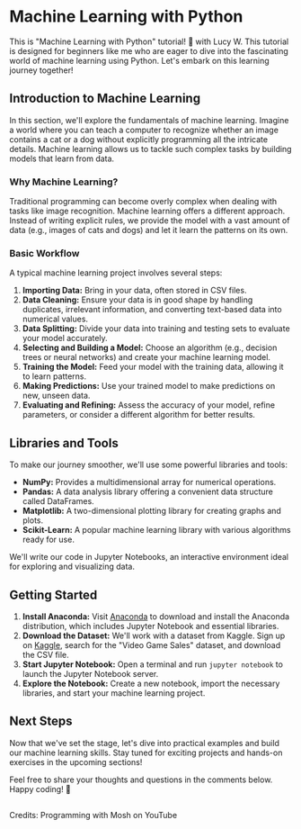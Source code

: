 # Machine Learning with Python

This is "Machine Learning with Python" tutorial! 🚀  with Lucy W. This tutorial is designed for beginners like me who are eager to dive into the fascinating world of machine learning using Python. Let's embark on this learning journey together!

## Introduction to Machine Learning

In this section, we'll explore the fundamentals of machine learning. Imagine a world where you can teach a computer to recognize whether an image contains a cat or a dog without explicitly programming all the intricate details. Machine learning allows us to tackle such complex tasks by building models that learn from data.

### Why Machine Learning?

Traditional programming can become overly complex when dealing with tasks like image recognition. Machine learning offers a different approach. Instead of writing explicit rules, we provide the model with a vast amount of data (e.g., images of cats and dogs) and let it learn the patterns on its own.

### Basic Workflow

A typical machine learning project involves several steps:
1. **Importing Data:** Bring in your data, often stored in CSV files.
2. **Data Cleaning:** Ensure your data is in good shape by handling duplicates, irrelevant information, and converting text-based data into numerical values.
3. **Data Splitting:** Divide your data into training and testing sets to evaluate your model accurately.
4. **Selecting and Building a Model:** Choose an algorithm (e.g., decision trees or neural networks) and create your machine learning model.
5. **Training the Model:** Feed your model with the training data, allowing it to learn patterns.
6. **Making Predictions:** Use your trained model to make predictions on new, unseen data.
7. **Evaluating and Refining:** Assess the accuracy of your model, refine parameters, or consider a different algorithm for better results.

## Libraries and Tools

To make our journey smoother, we'll use some powerful libraries and tools:

- **NumPy:** Provides a multidimensional array for numerical operations.
- **Pandas:** A data analysis library offering a convenient data structure called DataFrames.
- **Matplotlib:** A two-dimensional plotting library for creating graphs and plots.
- **Scikit-Learn:** A popular machine learning library with various algorithms ready for use.

We'll write our code in Jupyter Notebooks, an interactive environment ideal for exploring and visualizing data.

## Getting Started

1. **Install Anaconda:** Visit [Anaconda](https://www.anaconda.com/download) to download and install the Anaconda distribution, which includes Jupyter Notebook and essential libraries.
2. **Download the Dataset:** We'll work with a dataset from Kaggle. Sign up on [Kaggle](https://www.kaggle.com/), search for the "Video Game Sales" dataset, and download the CSV file.
3. **Start Jupyter Notebook:** Open a terminal and run `jupyter notebook` to launch the Jupyter Notebook server.
4. **Explore the Notebook:** Create a new notebook, import the necessary libraries, and start your machine learning project.

## Next Steps

Now that we've set the stage, let's dive into practical examples and build our machine learning skills. Stay tuned for exciting projects and hands-on exercises in the upcoming sections!

Feel free to share your thoughts and questions in the comments below. Happy coding! 🎉

##
Credits: Programming with Mosh on YouTube


